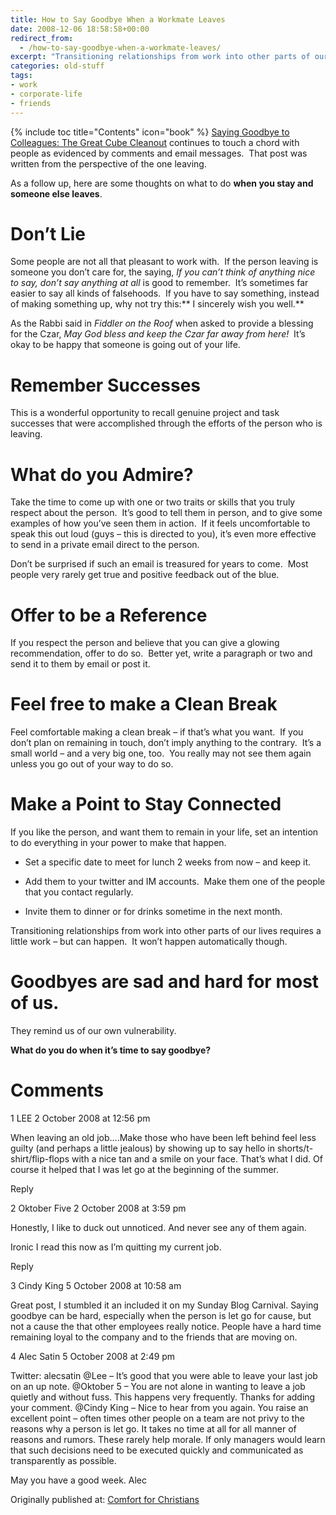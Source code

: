```yaml
---
title: How to Say Goodbye When a Workmate Leaves
date: 2008-12-06 18:58:58+00:00
redirect_from: 
  - /how-to-say-goodbye-when-a-workmate-leaves/
excerpt: "Transitioning relationships from work into other parts of our lives requires a little work – but can happen.  It won’t happen automatically."
categories: old-stuff
tags:
- work
- corporate-life
- friends
---
```

{% include toc title="Contents" icon="book" %}
[Saying Goodbye to Colleagues: The Great Cube Cleanout](/old-stuff/goodbye-colleagues-cube-cleanout/) continues to touch a chord with people as evidenced by comments and email messages.  That post was written from the perspective of the one leaving.

As a follow up, here are some thoughts on what to do **when you stay and someone else leaves**.

# Don’t Lie

Some people are not all that pleasant to work with.  If the person leaving is someone you don’t care for, the saying, _If you can’t think of anything nice to say, don’t say anything at all_ is good to remember.  It’s sometimes far easier to say all kinds of falsehoods.  If you have to say something, instead of making something up, why not try this:** I sincerely wish you well.**

As the Rabbi said in _Fiddler on the Roof_ when asked to provide a blessing for the Czar, _May God bless and keep the Czar far away from here!_  It’s okay to be happy that someone is going out of your life.

# Remember Successes



This is a wonderful opportunity to recall genuine project and task successes that were accomplished through the efforts of the person who is leaving.



# What do you Admire?



Take the time to come up with one or two traits or skills that you truly respect about the person.  It’s good to tell them in person, and to give some examples of how you’ve seen them in action.  If it feels uncomfortable to speak this out loud (guys – this is directed to you), it’s even more effective to send in a private email direct to the person.

Don’t be surprised if such an email is treasured for years to come.  Most people very rarely get true and positive feedback out of the blue.



# Offer to be a Reference



If you respect the person and believe that you can give a glowing recommendation, offer to do so.  Better yet, write a paragraph or two and send it to them by email or post it.



# Feel free to make a Clean Break



Feel comfortable making a clean break – if that’s what you want.  If you don’t plan on remaining in touch, don’t imply anything to the contrary.  It’s a small world – and a very big one, too.  You really may not see them again unless you go out of your way to do so.



# Make a Point to Stay Connected



If you like the person, and want them to remain in your life, set an intention to do everything in your power to make that happen.




    
  * Set a specific date to meet for lunch 2 weeks from now – and keep it.

    
  * Add them to your twitter and IM accounts.  Make them one of the people that you contact regularly.

    
  * Invite them to dinner or for drinks sometime in the next month.



Transitioning relationships from work into other parts of our lives requires a little work – but can happen.  It won’t happen automatically though.



# Goodbyes are sad and hard for most of us.



They remind us of our own vulnerability.

**What do you do when it’s time to say goodbye?**

# Comments

 1 LEE 2 October 2008 at 12:56 pm
    
When leaving an old job….Make those who have been left behind feel less guilty (and perhaps a little jealous) by showing up to say hello in shorts/t-shirt/flip-flops with a nice tan and a smile on your face.
That’s what I did. Of course it helped that I was let go at the
beginning of the summer.


Reply

2 Oktober Five 2 October 2008 at 3:59 pm
    




Honestly, I like to duck out unnoticed. And never see any of them again.

Ironic I read this now as I’m quitting my current job.


Reply

3 Cindy King 5 October 2008 at 10:58 am
    




Great post, I stumbled it an included it on my Sunday Blog Carnival. Saying goodbye can be hard, especially when the person is let go for cause, but not a cause the that other employees really notice. People have a hard time remaining loyal to the company and to the friends that are moving on.

 4 Alec Satin 5 October 2008 at 2:49 pm
    
Twitter: alecsatin
@Lee – It’s good that you were able to leave your last job on an up note.
@Oktober 5 – You are not alone in wanting to leave a job quietly and without fuss. This happens very frequently. Thanks for adding your comment.
@Cindy King – Nice to hear from you again. You raise an excellent point – often times other people on a team are not privy to the reasons why a person is let go. It takes no time at all for all manner of reasons and rumors. These rarely help morale. If only managers would learn that such decisions need to be executed quickly and communicated as transparently as possible.

May you have a good week.
Alec

<div>Originally published at: <a href='http://www.alecsatin.com/'>Comfort for Christians</a></div>
